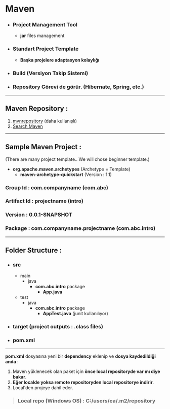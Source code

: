 # Maven

- ### **Project Management Tool**
   - **jar** files management
- ### **Standart Project Template**
   - **Başka projelere adaptasyon kolaylığı**
- ### Build (Versiyon Takip Sistemi)
- ### **Repository Görevi de görür**. (Hibernate, Spring, etc.)

---

## Maven Repository :
1. [mvnrepository](https://mvnrepository.com) (daha kullanışlı)
2. [Search Maven](https://search.maven.org)

---

## Sample Maven Project :
(There are many project template.. We will chose beginner template.)
- **org.apache.maven.archetypes**  (Archetype = Template)
   - **maven-archetype-quickstart** (Version : 1.1)

### **Group Id** : com.companyname (com.abc)
### **Artifact Id** : projectname (intro)
### **Version** : 0.0.1-SNAPSHOT
### **Package** : com.companyname.projectname (com.abc.intro)

---

## Folder Structure :
- ### **src** 
   - main
      - java
         - **com.abc.intro** package
            - **App.java**
   - test 
      - java
         - **com.abc.intro** package
            - **AppTest.java** (junit kullanılıyor)
- ### target (project outputs : .class files)
- ### **pom.xml**

---

**pom.xml** dosyasına yeni bir **dependency** eklenip ve **dosya kaydedildiği anda** :
1. Maven yüklenecek olan paket için **önce local repositoryde var mı diye bakar**. 
2. **Eğer localde yoksa remote repositoryden local repositorye indirir**.
3. Local'den projeye dahil eder.

> ### Local repo (Windows OS) : **C:/users/ea/.m2/repository**
